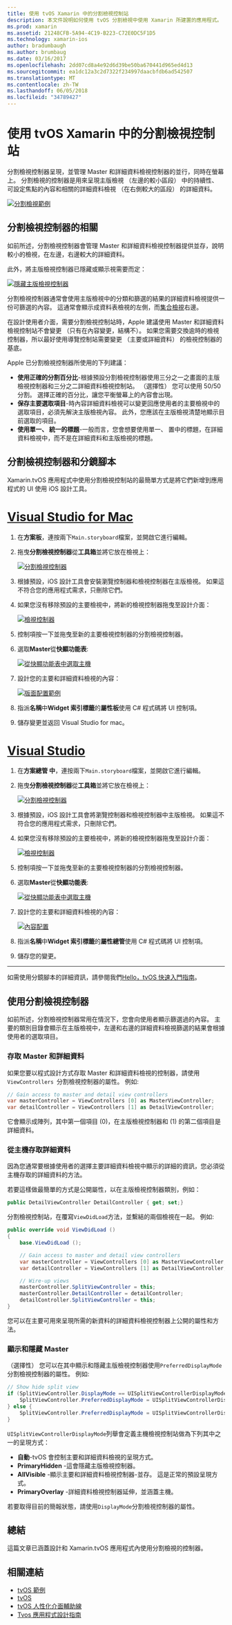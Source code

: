```yaml
---
title: 使用 tvOS Xamarin 中的分割檢視控制站
description: 本文件說明如何使用 tvOS 分割檢視中使用 Xamarin 所建置的應用程式。 它提供概要分割檢視控制器、 如何使用分鏡腳本，存取 master 和詳細資料檢視，並顯示和隱藏主版檢視。
ms.prod: xamarin
ms.assetid: 21248CFB-5A94-4C19-B223-C72E0DC5F1D5
ms.technology: xamarin-ios
author: bradumbaugh
ms.author: brumbaug
ms.date: 03/16/2017
ms.openlocfilehash: 2dd07cd8a4e92d6d39be50ba670441d965ed4d13
ms.sourcegitcommit: ea1dc12a3c2d7322f234997daacbfdb6ad542507
ms.translationtype: MT
ms.contentlocale: zh-TW
ms.lasthandoff: 06/05/2018
ms.locfileid: "34789427"
---
```

# <a name="working-with-tvos-split-view-controllers-in-xamarin"></a>使用 tvOS Xamarin 中的分割檢視控制站

分割檢視控制器呈現，並管理 Master 和詳細資料檢視控制器的並行，同時在螢幕上。 分割檢視的控制器是用來呈現主版檢視 （左邊的較小區段） 中的持續性、 可設定焦點的內容和相關的詳細資料檢視 （在右側較大的區段） 的詳細資料。

[![](split-views-images/intro01.png "分割檢視範例")](split-views-images/intro01.png#lightbox)

<a name="About-Split-View-Controllers" />

## <a name="about-split-view-controllers"></a>分割檢視控制器的相關

如前所述，分割檢視控制器會管理 Master 和詳細資料檢視控制器提供並存，說明較小的檢視，在左邊，右邊較大的詳細資料。 

此外，將主版檢視控制器已隱藏或顯示視需要而定： 

[![](split-views-images/intro02.png "隱藏主版檢視控制器")](split-views-images/intro02.png#lightbox)

分割檢視控制器通常會使用主版檢視中的分類和篩選的結果的詳細資料檢視提供一份可篩選的內容。 這通常會顯示成資料表檢視的左側，而[集合檢視](~/ios/tvos/user-interface/collection-views.md)右邊。

在設計使用者介面，需要分割檢視控制站時，Apple 建議使用 Master 和詳細資料檢視控制站不會變更 （只有在內容變更，結構不）。 如果您需要交換逾時的檢視控制器，所以最好使用導覽控制站需要變更 （主要或詳細資料） 的檢視控制器的基底。

Apple 已分割檢視控制器所使用的下列建議：

- **使用正確的分割百分比**-根據預設分割檢視控制器使用三分之一之畫面的主版檢視控制器和三分之二詳細資料檢視控制站。 （選擇性） 您可以使用 50/50 分割。 選擇正確的百分比，讓您平衡螢幕上的內容會出現。
- **保存主要選取項目**-時內容詳細資料檢視可以變更回應使用者的主要檢視中的選取項目，必須先解決主版檢視內容。 此外，您應該在主版檢視清楚地顯示目前選取的項目。
- **使用單一、 統一的標題**-一般而言，您會想要使用單一、 置中的標題，在詳細資料檢視中，而不是在詳細資料和主版檢視的標題。

<a name="Split-View-Controllers-and-Storyboards" />

## <a name="split-view-controllers-and-storyboards"></a>分割檢視控制器和分鏡腳本

Xamarin.tvOS 應用程式中使用分割檢視控制站的最簡單方式是將它們新增到應用程式的 UI 使用 iOS 設計工具。

# <a name="visual-studio-for-mactabvsmac"></a>[Visual Studio for Mac](#tab/vsmac)

1. 在**方案板**，連按兩下`Main.storyboard`檔案，並開啟它進行編輯。
1. 拖曳**分割檢視控制器**從**工具箱**並將它放在檢視上： 

    [![](split-views-images/activity01.png "分割檢視控制器")](split-views-images/activity01.png#lightbox)
1. 根據預設，iOS 設計工具會安裝瀏覽控制器和檢視控制器在主版檢視。 如果這不符合您的應用程式需求，只刪除它們。
1. 如果您沒有移除預設的主要檢視中，將新的檢視控制器拖曳至設計介面： 

    [![](split-views-images/activity02.png "檢視控制器")](split-views-images/activity02.png#lightbox)
1. 控制項按一下並拖曳至新的主要檢視控制器的分割檢視控制器。 
1. 選取**Master**從**快顯功能表**: 

    [![](split-views-images/activity03.png "從快顯功能表中選取主機")](split-views-images/activity03.png#lightbox)
1. 設計您的主要和詳細資料檢視的內容： 

    [![](split-views-images/activity04.png "版面配置範例")](split-views-images/activity04.png#lightbox)
1. 指派**名稱**中**Widget 索引標籤**的**屬性板**使用 C# 程式碼將 UI 控制項。
1. 儲存變更並返回 Visual Studio for mac。

# <a name="visual-studiotabvswin"></a>[Visual Studio](#tab/vswin)

1. 在**方案總管 中**，連按兩下`Main.storyboard`檔案，並開啟它進行編輯。
1. 拖曳**分割檢視控制器**從**工具箱**並將它放在檢視上： 

    [![](split-views-images/activity01-vs.png "分割檢視控制器")](split-views-images/activity01-vs.png#lightbox)
1. 根據預設，iOS 設計工具會將瀏覽控制器和檢視控制器中主版檢視。 如果這不符合您的應用程式需求，只刪除它們。
1. 如果您沒有移除預設的主要檢視中，將新的檢視控制器拖曳至設計介面： 

    [![](split-views-images/activity02-vs.png "檢視控制器")](split-views-images/activity02-vs.png#lightbox)
1. 控制項按一下並拖曳至新的主要檢視控制器的分割檢視控制器。 
1. 選取**Master**從**快顯功能表**: 

    [![](split-views-images/activity03-vs.png "從快顯功能表中選取主機")](split-views-images/activity03-vs.png#lightbox)
1. 設計您的主要和詳細資料檢視的內容： 

    [![](split-views-images/activity04.png "內容配置")](split-views-images/activity04.png#lightbox)
1. 指派**名稱**中**Widget 索引標籤**的**屬性總管**使用 C# 程式碼將 UI 控制項。
1. 儲存您的變更。
    
-----

如需使用分鏡腳本的詳細資訊，請參閱我們[Hello，tvOS 快速入門指南](~/ios/tvos/get-started/hello-tvos.md)。

<a name="Working-with-Split-View-Controllers" />

## <a name="working-with-split-view-controllers"></a>使用分割檢視控制器

如前所述，分割檢視控制器常用在情況下，您會向使用者顯示篩選過的內容。 主要的類別目錄會顯示在主版檢視中，左邊和右邊的詳細資料檢視篩選的結果會根據使用者的選取項目。

<a name="Accessing-Master-and-Detail" />

### <a name="accessing-master-and-detail"></a>存取 Master 和詳細資料

如果您要以程式設計方式存取 Master 和詳細資料檢視的控制器，請使用`ViewControllers `分割檢視控制器的屬性。 例如: 

```csharp
// Gain access to master and detail view controllers
var masterController = ViewControllers [0] as MasterViewController;
var detailController = ViewControllers [1] as DetailViewController;
```

它會顯示成陣列，其中第一個項目 (0)，在主版檢視控制器和 (1) 的第二個項目是詳細資料。

<a name="Accessing-Detail-from-Master" />

### <a name="accessing-detail-from-master"></a>從主機存取詳細資料

因為您通常要根據使用者的選擇主要詳細資料檢視中顯示的詳細的資訊，您必須從主機存取的詳細資料的方法。

若要這樣做最簡單的方式是公開屬性，以在主版檢視控制器類別，例如：

```csharp
public DetailViewController DetailController { get; set;}
```

分割檢視控制站，在覆寫`ViewDidLoad`方法，並繫結的兩個檢視在一起。 例如: 

```csharp
public override void ViewDidLoad ()
{
    base.ViewDidLoad ();

    // Gain access to master and detail view controllers
    var masterController = ViewControllers [0] as MasterViewController;
    var detailController = ViewControllers [1] as DetailViewController;

    // Wire-up views
    masterController.SplitViewController = this;
    masterController.DetailController = detailController;
    detailController.SplitViewController = this;
}
```

您可以在主要可用來呈現所需的新資料的詳細資料檢視控制器上公開的屬性和方法。

<a name="Showing-and-Hiding-Master" />

### <a name="showing-and-hiding-master"></a>顯示和隱藏 Master

（選擇性） 您可以在其中顯示和隱藏主版檢視控制器使用`PreferredDisplayMode`分割檢視控制器的屬性。 例如: 

```csharp
// Show hide split view
if (SplitViewController.DisplayMode == UISplitViewControllerDisplayMode.PrimaryHidden) {
    SplitViewController.PreferredDisplayMode = UISplitViewControllerDisplayMode.AllVisible;
} else {
    SplitViewController.PreferredDisplayMode = UISplitViewControllerDisplayMode.PrimaryHidden;
}
```

`UISplitViewControllerDisplayMode`列舉會定義主機檢視控制站做為下列其中之一的呈現方式：

- **自動**-tvOS 會控制主要和詳細資料檢視的呈現方式。
- **PrimaryHidden** -這會隱藏主版檢視控制器。
- **AllVisible** -顯示主要和詳細資料檢視控制器-並存。 這是正常的預設呈現方式。
- **PrimaryOverlay** -詳細資料檢視控制器延伸，並涵蓋主機。

若要取得目前的簡報狀態，請使用`DisplayMode`分割檢視控制器的屬性。

<a name="Summary" />

## <a name="summary"></a>總結

這篇文章已涵蓋設計和 Xamarin.tvOS 應用程式內使用分割檢視的控制器。



## <a name="related-links"></a>相關連結

- [tvOS 範例](https://developer.xamarin.com/samples/tvos/all/)
- [tvOS](https://developer.apple.com/tvos/)
- [tvOS 人性化介面輔助線](https://developer.apple.com/tvos/human-interface-guidelines/)
- [Tvos 應用程式設計指南](https://developer.apple.com/library/prerelease/tvos/documentation/General/Conceptual/AppleTV_PG/)
